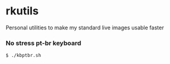 # rkutils
Personal utilities to make my standard live images usable faster


### No stress pt-br keyboard

```markdown
$ ./kbptbr.sh
```
